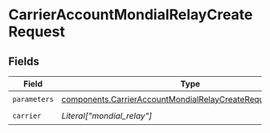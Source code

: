 # CarrierAccountMondialRelayCreateRequest


## Fields

| Field                                                                                                                                        | Type                                                                                                                                         | Required                                                                                                                                     | Description                                                                                                                                  |
| -------------------------------------------------------------------------------------------------------------------------------------------- | -------------------------------------------------------------------------------------------------------------------------------------------- | -------------------------------------------------------------------------------------------------------------------------------------------- | -------------------------------------------------------------------------------------------------------------------------------------------- |
| `parameters`                                                                                                                                 | [components.CarrierAccountMondialRelayCreateRequestParameters](../../models/components/carrieraccountmondialrelaycreaterequestparameters.md) | :heavy_check_mark:                                                                                                                           | N/A                                                                                                                                          |
| `carrier`                                                                                                                                    | *Literal["mondial_relay"]*                                                                                                                   | :heavy_check_mark:                                                                                                                           | N/A                                                                                                                                          |